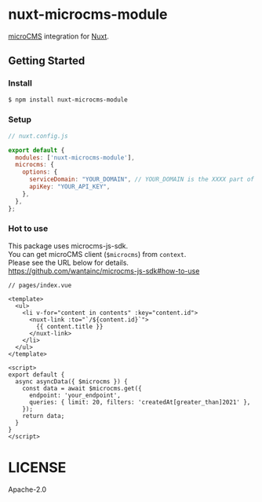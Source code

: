 # nuxt-microcms-module
[microCMS](https://microcms.io) integration for [Nuxt](https://nuxtjs.org/).

## Getting Started

### Install

```bash
$ npm install nuxt-microcms-module
```

### Setup

```javascript
// nuxt.config.js

export default {
  modules: ['nuxt-microcms-module'],
  microcms: {
    options: {
      serviceDomain: "YOUR_DOMAIN", // YOUR_DOMAIN is the XXXX part of XXXX.microcms.io
      apiKey: "YOUR_API_KEY",
    },
  },
};
```

### Hot to use
This package uses microcms-js-sdk.  
You can get microCMS client (`$microcms`) from `context`.  
Please see the URL below for details.  
https://github.com/wantainc/microcms-js-sdk#how-to-use

```vue
// pages/index.vue

<template>
  <ul>
    <li v-for="content in contents" :key="content.id">
      <nuxt-link :to="`/${content.id}`">
        {{ content.title }}
      </nuxt-link>
    </li>
  </ul>
</template>

<script>
export default {
  async asyncData({ $microcms }) {
    const data = await $microcms.get({
      endpoint: 'your_endpoint',
      queries: { limit: 20, filters: 'createdAt[greater_than]2021' },
    });
    return data;
  }
}
</script>
```

# LICENSE

Apache-2.0
